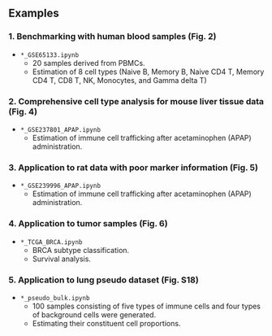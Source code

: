 ## Examples

### 1. Benchmarking with human blood samples (Fig. 2)
- `*_GSE65133.ipynb`
    - 20 samples derived from PBMCs.
    - Estimation of 8 cell types (Naive B, Memory B, Naive CD4 T, Memory CD4 T, CD8 T, NK, Monocytes, and Gamma delta T)

### 2. Comprehensive cell type analysis for mouse liver tissue data (Fig. 4)
- `*_GSE237801_APAP.ipynb`
    - Estimation of immune cell trafficking after acetaminophen (APAP) administration.

### 3. Application to rat data with poor marker information (Fig. 5)
- `*_GSE239996_APAP.ipynb`
    - Estimation of immune cell trafficking after acetaminophen (APAP) administration.
    
### 4. Application to tumor samples (Fig. 6)
- `*_TCGA_BRCA.ipynb`
    - BRCA subtype classification.
    - Survival analysis.

### 5. Application to lung pseudo dataset (Fig. S18)
- `*_pseudo_bulk.ipynb`
    - 100 samples consisting of five types of immune cells and four types of background cells were generated.
    - Estimating their constituent cell proportions.
